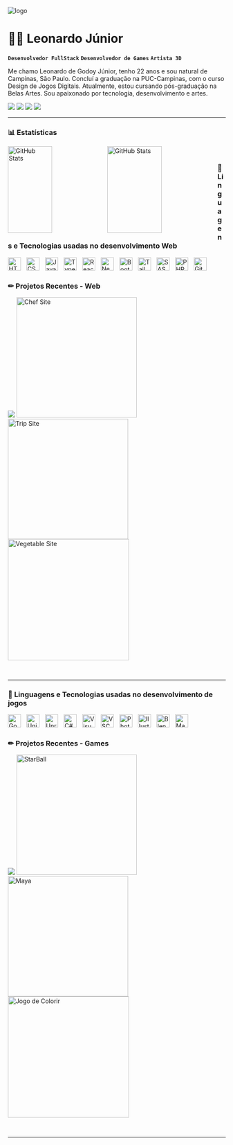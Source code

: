 ![logo](https://64.media.tumblr.com/dd589ece3aca56139de4c9e3f54d7476/4629bd3bfc1ff56c-8a/s1280x1920/0204fa4c42f5e3f7b0fb97de5aefa82e5a79dd34.jpg)

# 🐱‍👤 Leonardo Júnior

**`Desenvolvedor FullStack`**
**`Desenvolvedor de Games`**
**`Artista 3D`**

Me chamo Leonardo de Godoy Júnior, tenho 22 anos e sou natural de Campinas, São Paulo. Concluí a graduação na PUC-Campinas, com o curso Design de Jogos Digitais. Atualmente, estou cursando pós-graduação na Belas Artes. Sou apaixonado por tecnologia, desenvolvimento e artes.

<p align="left">
    <a href="https://www.instagram.com/leo_godoy_jr?igsh=NXRkZjI2bWd0MDd6&utm_source=qr" target="_blank" title="Veja meu perfil"><img src="https://img.shields.io/badge/-Instagram-%23E4405F?style=for-the-badge&logo=instagram&logoColor=white" target="_blank"></a>
    <a href="https://www.linkedin.com/in/leonardo-de-godoy-junior/" target="_blank" title="Veja meu perfil profissional"><img src="https://img.shields.io/badge/-LinkedIn-%230077B5?style=for-the-badge&logo=linkedin&logoColor=white" target="_blank"></a> 
    <a href = "https://www.behance.net/leonardogodoy10"><img src="https://img.shields.io/badge/-Behance-%23319?style=for-the-badge&logo=behance&logoColor=white" target="_blank"></a>
    <a href = "mailto:leogodoyjunior@gmail.com"><img src="https://img.shields.io/badge/-Gmail-%23333?style=for-the-badge&logo=gmail&logoColor=white" target="_blank"></a>
</p>

---

### 📊 Estatísticas
<p>
  <img 
    align="left" 
    alt="GitHub Stats" 
    height="200" 
    width="45%"
    src="https://github-readme-stats.vercel.app/api?username=LeoGjr&show_icons=true&theme=tokyonight&include_all_commits=true&locale=pt-br" 
  />

   <img 
      align="left" 
      alt="GitHub Stats" 
      height="200" 
      width="50%"
      src="https://github-readme-stats.vercel.app/api/top-langs/?username=LeoGjr&theme=tokyonight&layout=compact&custom_title=Tecnologias&langs_count=9" 
  />
<br/>
</p>


### 🤖 Linguagens e Tecnologias usadas no desenvolvimento Web 

<img 
    align="left" 
    alt="HTML"
    title="HTML" 
    width="30px" 
    style="padding-right: 10px;" 
    src="https://cdn.jsdelivr.net/gh/devicons/devicon@latest/icons/html5/html5-original.svg" 
/>
<img 
    align="left" 
    alt="CSS" 
    title="CSS"
    width="30px" 
    style="padding-right: 10px;" 
    src="https://cdn.jsdelivr.net/gh/devicons/devicon@latest/icons/css3/css3-original.svg" 
/>
<img 
    align="left" 
    alt="JavaScript" 
    title="JavaScript"
    width="30px" 
    style="padding-right: 10px;" 
    src="https://cdn.jsdelivr.net/gh/devicons/devicon@latest/icons/javascript/javascript-original.svg" 
/>
<img 
    align="left" 
    alt="TypeScript"
    title="TypeScript" 
    width="30px" 
    style="padding-right: 10px;" 
    src="https://cdn.jsdelivr.net/gh/devicons/devicon@latest/icons/typescript/typescript-original.svg" 
/>
<img 
    align="left" 
    alt="React"
    title="React" 
    width="30px" 
    style="padding-right: 10px;" 
    src="https://cdn.jsdelivr.net/gh/devicons/devicon@latest/icons/react/react-original.svg" 
/>
<img 
    align="left" 
    alt="Next.js" 
    title="Next.js"
    width="30px" 
    style="padding-right: 10px;" 
    src="https://cdn.jsdelivr.net/gh/devicons/devicon@latest/icons/nextjs/nextjs-original.svg" 
/>
<img 
    align="left" 
    alt="Bootstrap"
    title="Bootstrap" 
    width="30px" 
    style="padding-right: 10px;" 
    src="https://cdn.jsdelivr.net/gh/devicons/devicon@latest/icons/bootstrap/bootstrap-original.svg" 
/>
<img 
    align="left" 
    alt="Tailwind" 
    title="Tailwind"
    width="30px" 
    style="padding-right: 10px;" 
    src="https://cdn.jsdelivr.net/gh/devicons/devicon@latest/icons/tailwindcss/tailwindcss-original.svg" 
/>
<img 
    align="left" 
    alt="SASS" 
    title="SASS"
    width="30px" 
    style="padding-right: 10px;" 
    src="https://cdn.jsdelivr.net/gh/devicons/devicon@latest/icons/sass/sass-original.svg" 
/>
<img 
    align="left" 
    alt="PHP" 
    title="PHP"
    width="30px" 
    style="padding-right: 10px;" 
    src="https://cdn.jsdelivr.net/gh/devicons/devicon@latest/icons/php/php-original.svg" 
/>
<img 
    align="left" 
    alt="Git" 
    title="Git"
    width="30px" 
    style="padding-right: 10px;" 
    src="https://cdn.jsdelivr.net/gh/devicons/devicon@latest/icons/git/git-original.svg" 
/>
<br/>

#

### ✏ Projetos Recentes - Web
<!-- BEGIN YOUTUBE-CARDS -->
<img src="https://github.com/user-attachments/assets/2f89f8e2-b3dd-40b0-bdd2-ebd6c2daab83"><img>
<img 
    alt="Chef Site" 
    title="Chef Site"
    width="278px" 
    src="https://github.com/user-attachments/assets/e0f580d4-be4e-4ad9-a3ec-4eb2c3cc6337"
/>
<img 
    alt="Trip Site" 
    title="Trip Site"
    width="278px" 
    src="https://github.com/user-attachments/assets/c759f09b-f89b-4ff3-8c99-66bf21f69d54"
/>
<img 
    alt="Vegetable Site" 
    title="Vegetable Site"
    width="280px" 
    src="https://github.com/user-attachments/assets/927c635d-e8d6-44fd-a4ac-53081fb8dafe"
/>


<br/>

---

### 🤖 Linguagens e Tecnologias usadas no desenvolvimento de jogos 

<img 
    align="left" 
    alt="Godot"
    title="Godot" 
    width="30px" 
    style="padding-right: 10px;" 
    src="https://cdn.jsdelivr.net/gh/devicons/devicon@latest/icons/godot/godot-original.svg"
/>
<img 
    align="left" 
    alt="Unity" 
    title="Unity"
    width="30px" 
    style="padding-right: 10px;"   
    src="https://cdn.jsdelivr.net/gh/devicons/devicon@latest/icons/unity/unity-original.svg"   
/>
<img 
    align="left" 
    alt="Unreal" 
    title="Unreal"
    width="30px" 
    style="padding-right: 10px;" 
    src="https://cdn.jsdelivr.net/gh/devicons/devicon@latest/icons/unrealengine/unrealengine-original.svg"
/>
<img 
    align="left" 
    alt="C#"
    title="C#" 
    width="30px" 
    style="padding-right: 10px;" 
    src="https://cdn.jsdelivr.net/gh/devicons/devicon@latest/icons/csharp/csharp-original.svg"
/>
<img 
    align="left" 
    alt="Visual Studio"
    title="Visual Studio" 
    width="30px" 
    style="padding-right: 10px;" 
    src="https://cdn.jsdelivr.net/gh/devicons/devicon@latest/icons/visualstudio/visualstudio-original.svg"
/>
<img 
    align="left" 
    alt="VSCode" 
    title="VSCode"
    width="30px" 
    style="padding-right: 10px;" 
    src="https://cdn.jsdelivr.net/gh/devicons/devicon@latest/icons/vscode/vscode-original.svg"
/>
<img 
    align="left" 
    alt="PhotoShop"
    title="PhtoShop" 
    width="30px" 
    style="padding-right: 10px;" 
    src="https://cdn.jsdelivr.net/gh/devicons/devicon@latest/icons/photoshop/photoshop-original.svg"        
/>
<img 
    align="left" 
    alt="Illustrator" 
    title="Illustrator"
    width="30px" 
    style="padding-right: 10px;" 
    src="https://cdn.jsdelivr.net/gh/devicons/devicon@latest/icons/illustrator/illustrator-plain.svg"     
/>
<img 
    align="left" 
    alt="Blender" 
    title="Blender"
    width="30px" 
    style="padding-right: 10px;" 
    src="https://cdn.jsdelivr.net/gh/devicons/devicon@latest/icons/blender/blender-original.svg"
/>
<img 
    align="left" 
    alt="Maya" 
    title="Maya"
    width="30px" 
    style="padding-right: 10px;" 
    src="https://cdn.jsdelivr.net/gh/devicons/devicon@latest/icons/maya/maya-original.svg"
/>
<br/>

#

### ✏ Projetos Recentes - Games

<!-- BEGIN YOUTUBE-CARDS -->
<img src="https://github.com/user-attachments/assets/8d8847e5-e45b-4e70-8bff-1e6ae1a081bd"><img>
<img 
    alt="StarBall" 
    title="StarBall"
    width="278px" 
    src="https://github.com/user-attachments/assets/027cfb35-97b6-4401-9862-933f610389ab"
/>
<img 
    alt="Maya" 
    title="Maya"
    width="278px" 
    src="https://github.com/user-attachments/assets/3c03fa65-b8e3-4f0b-a6eb-815c97d3088d"
/>
<img 
    alt="Jogo de Colorir" 
    title="Jogo de Colorir"
    width="280px" 
    src="https://github.com/user-attachments/assets/83768bbc-2df5-4f7a-8e65-d48a77570426"
/>

<br/>
<!-- END YOUTUBE-CARDS -->

---






